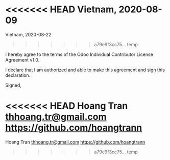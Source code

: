 <<<<<<< HEAD
Vietnam, 2020-08-09
=======
Vietnam, 2020-08-22
>>>>>>> a79e9f3cc75... temp

I hereby agree to the terms of the Odoo Individual Contributor License
Agreement v1.0.

I declare that I am authorized and able to make this agreement and sign this
declaration.

Signed,

<<<<<<< HEAD
Hoang Tran thhoang.tr@gmail.com https://github.com/hoangtrann
=======
Hoang Tran thhoang.tr@gmail.com https://github.com/hoangtrann
>>>>>>> a79e9f3cc75... temp
